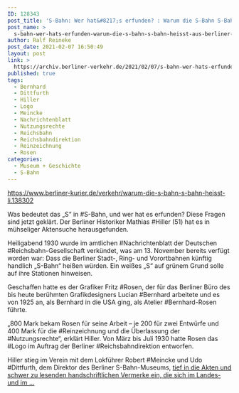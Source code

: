 ```yaml
---
ID: 128343
post_title: 'S-Bahn: Wer hat&#8217;s erfunden? : Warum die S-Bahn S-Bahn heißt, aus Berliner Kurier'
post_name: >
  s-bahn-wer-hats-erfunden-warum-die-s-bahn-s-bahn-heisst-aus-berliner-kurier
author: Ralf Reineke
post_date: 2021-02-07 16:50:49
layout: post
link: >
  https://archiv.berliner-verkehr.de/2021/02/07/s-bahn-wer-hats-erfunden-warum-die-s-bahn-s-bahn-heisst-aus-berliner-kurier/
published: true
tags:
  - Bernhard
  - Dittfurth
  - Hiller
  - Logo
  - Meincke
  - Nachrichtenblatt
  - Nutzungsrechte
  - Reichsbahn
  - Reichsbahndirektion
  - Reinzeichnung
  - Rosen
categories:
  - Museum + Geschichte
  - S-Bahn
---
```

https://www.berliner-kurier.de/verkehr/warum-die-s-bahn-s-bahn-heisst-li.138302

Was bedeutet das „S“ in #S-Bahn, und wer hat es erfunden? Diese Fragen sind jetzt geklärt. Der Berliner Historiker Mathias #Hiller (51) hat es in mühseliger Aktensuche herausgefunden.

Heiligabend 1930 wurde im amtlichen #Nachrichtenblatt der Deutschen #Reichsbahn-Gesellschaft verkündet, was am 13. November bereits verfügt worden war: Dass die Berliner Stadt-, Ring- und Vorortbahnen künftig handlich „S-Bahn“ heißen würden. Ein weißes „S“ auf grünem Grund solle auf ihre Stationen hinweisen.

Geschaffen hatte es der Grafiker Fritz #Rosen, der für das Berliner Büro des bis heute berühmten Grafikdesigners Lucian #Bernhard arbeitete und es von 1925 an, als Bernhard in die USA ging, als Atelier #Bernhard-Rosen führte.

„800 Mark bekam Rosen für seine Arbeit – je 200 für zwei Entwürfe und 400 Mark für die #Reinzeichnung und die Überlassung der #Nutzungsrechte“, erklärt Hiller. Von März bis Juli 1930 hatte Rosen das #Logo im Auftrag der Berliner #Reichsbahndirektion entworfen.

Hiller stieg im Verein mit dem Lokführer Robert #Meincke und Udo #Dittfurth, dem Direktor des Berliner S-Bahn-Museums, <a href="https://www.berliner-kurier.de/verkehr/warum-die-s-bahn-s-bahn-heisst-li.138302">tief in die Akten und schwer zu lesenden handschriftlichen Vermerke ein, die sich im Landes- und im ...</a>